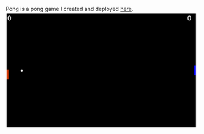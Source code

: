 Pong is a pong game I created and deployed <a href="https://d3gkh9werr34rn.cloudfront.net">here</a>.  ![](https://github.com/isimon1002/isimon1002.github.io/blob/master/img/Pong.PNG)
